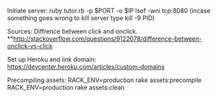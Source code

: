 

Initiate server:
  ruby tutor.rb -p $PORT -o $IP 
  lsof -wni tcp:8080 (incase something goes wrong to kill server type kill -9 PID)

Sources:
  Diffrence between click and onclick.
    **http://stackoverflow.com/questions/9122078/difference-between-onclick-vs-click
  
  

  
Set up Heroku and link domain:
  https://devcenter.heroku.com/articles/custom-domains

  
Precompiling assets:
  RACK_ENV=production rake assets:precompile
  RACK_ENV=production rake assets:clean